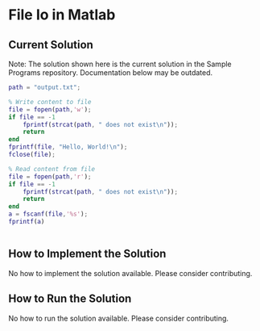 # File Io in Matlab

## Current Solution

Note: The solution shown here is the current solution in the Sample Programs repository. Documentation below may be outdated.

```Matlab
path = "output.txt";

% Write content to file
file = fopen(path,'w');
if file == -1
    fprintf(strcat(path, " does not exist\n"));
    return
end
fprintf(file, "Hello, World!\n");
fclose(file);

% Read content from file
file = fopen(path,'r');
if file == -1
    fprintf(strcat(path, " does not exist\n"));
    return
end
a = fscanf(file,'%s');
fprintf(a)



```

## How to Implement the Solution

No how to implement the solution available. Please consider contributing.

## How to Run the Solution

No how to run the solution available. Please consider contributing.